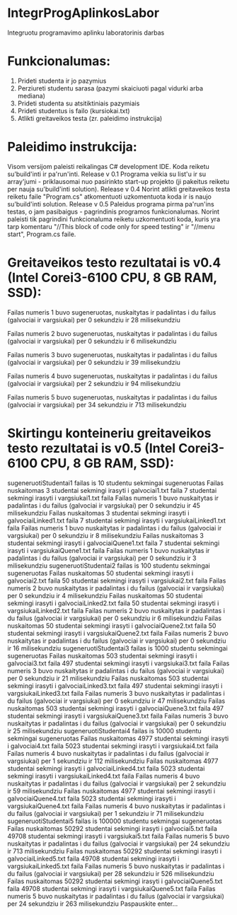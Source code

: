 # IntegrProgAplinkosLabor
Integruotu programavimo aplinku laboratorinis darbas

# Funkcionalumas:
1. Prideti studenta ir jo pazymius
2. Perziureti studentu sarasa (pazymi skaiciuoti pagal vidurki arba mediana)
3. Prideti studenta su atsitiktiniais pazymiais
4. Prideti studentus is failo (kursiokai.txt)
5. Atlikti greitaveikos testa (zr. paleidimo instrukcija)

# Paleidimo instrukcija:
Visom versijom paleisti reikalingas C# development IDE. Koda reiketu su'build'inti ir pa'run'inti.
Release v 0.1 Programa veikia su list'u ir su array'jumi - priklausomai nuo pasirinkto start-up projekto (ji pakeitus reiketu per nauja su'build'inti solution).
Release v 0.4 Norint atlikti greitaveikos testa reiketu faile "Program.cs" atkomentuoti uzkomentuota koda ir is naujo su'build'inti solution.
Release v 0.5 Paleidus programa pirma pa'run'ins testas, o jam pasibaigus - pagrindinis programos funkcionalumas. Norint paleisti tik pagrindini funkcionaluma reiketu uzkomentuoti koda, kuris yra tarp komentaru "//This block of code only for speed testing" ir "//menu start", Program.cs faile.

# Greitaveikos testo rezultatai is v0.4 (Intel Corei3-6100 CPU, 8 GB RAM, SSD):
Failas numeris 1 buvo sugeneruotas, nuskaitytas ir padalintas i du failus (galvociai ir vargsiukai) per 0 sekundziu ir 28 milisekundziu

Failas numeris 2 buvo sugeneruotas, nuskaitytas ir padalintas i du failus (galvociai ir vargsiukai) per 0 sekundziu ir 6 milisekundziu

Failas numeris 3 buvo sugeneruotas, nuskaitytas ir padalintas i du failus (galvociai ir vargsiukai) per 0 sekundziu ir 39 milisekundziu

Failas numeris 4 buvo sugeneruotas, nuskaitytas ir padalintas i du failus (galvociai ir vargsiukai) per 2 sekundziu ir 94 milisekundziu

Failas numeris 5 buvo sugeneruotas, nuskaitytas ir padalintas i du failus (galvociai ir vargsiukai) per 34 sekundziu ir 713 milisekundziu

# Skirtingu konteineriu greitaveikos testo rezultatai is v0.5 (Intel Corei3-6100 CPU, 8 GB RAM, SSD):
sugeneruotiStudentai1 failas is 10 studentu sekmingai sugeneruotas
Failas nuskaitomas
3 studentai sekmingi irasyti i galvociai1.txt faila
7 studentai sekmingi irasyti i vargsiukai1.txt faila
Failas numeris 1 buvo nuskaitytas ir padalintas i du failus (galvociai ir vargsiukai) per 0 sekundziu ir 45 milisekundziu
Failas nuskaitomas
3 studentai sekmingi irasyti i galvociaiLinked1.txt faila
7 studentai sekmingi irasyti i vargsiukaiLinked1.txt faila
Failas numeris 1 buvo nuskaitytas ir padalintas i du failus (galvociai ir vargsiukai) per 0 sekundziu ir 8 milisekundziu
Failas nuskaitomas
3 studentai sekmingi irasyti i galvociaiQuene1.txt faila
7 studentai sekmingi irasyti i vargsiukaiQuene1.txt faila
Failas numeris 1 buvo nuskaitytas ir padalintas i du failus (galvociai ir vargsiukai) per 0 sekundziu ir 3 milisekundziu
sugeneruotiStudentai2 failas is 100 studentu sekmingai sugeneruotas
Failas nuskaitomas
50 studentai sekmingi irasyti i galvociai2.txt faila
50 studentai sekmingi irasyti i vargsiukai2.txt faila
Failas numeris 2 buvo nuskaitytas ir padalintas i du failus (galvociai ir vargsiukai) per 0 sekundziu ir 4 milisekundziu
Failas nuskaitomas
50 studentai sekmingi irasyti i galvociaiLinked2.txt faila
50 studentai sekmingi irasyti i vargsiukaiLinked2.txt faila
Failas numeris 2 buvo nuskaitytas ir padalintas i du failus (galvociai ir vargsiukai) per 0 sekundziu ir 6 milisekundziu
Failas nuskaitomas
50 studentai sekmingi irasyti i galvociaiQuene2.txt faila
50 studentai sekmingi irasyti i vargsiukaiQuene2.txt faila
Failas numeris 2 buvo nuskaitytas ir padalintas i du failus (galvociai ir vargsiukai) per 0 sekundziu ir 16 milisekundziu
sugeneruotiStudentai3 failas is 1000 studentu sekmingai sugeneruotas
Failas nuskaitomas
503 studentai sekmingi irasyti i galvociai3.txt faila
497 studentai sekmingi irasyti i vargsiukai3.txt faila
Failas numeris 3 buvo nuskaitytas ir padalintas i du failus (galvociai ir vargsiukai) per 0 sekundziu ir 21 milisekundziu
Failas nuskaitomas
503 studentai sekmingi irasyti i galvociaiLinked3.txt faila
497 studentai sekmingi irasyti i vargsiukaiLinked3.txt faila
Failas numeris 3 buvo nuskaitytas ir padalintas i du failus (galvociai ir vargsiukai) per 0 sekundziu ir 47 milisekundziu
Failas nuskaitomas
503 studentai sekmingi irasyti i galvociaiQuene3.txt faila
497 studentai sekmingi irasyti i vargsiukaiQuene3.txt faila
Failas numeris 3 buvo nuskaitytas ir padalintas i du failus (galvociai ir vargsiukai) per 0 sekundziu ir 25 milisekundziu
sugeneruotiStudentai4 failas is 10000 studentu sekmingai sugeneruotas
Failas nuskaitomas
4977 studentai sekmingi irasyti i galvociai4.txt faila
5023 studentai sekmingi irasyti i vargsiukai4.txt faila
Failas numeris 4 buvo nuskaitytas ir padalintas i du failus (galvociai ir vargsiukai) per 1 sekundziu ir 112 milisekundziu
Failas nuskaitomas
4977 studentai sekmingi irasyti i galvociaiLinked4.txt faila
5023 studentai sekmingi irasyti i vargsiukaiLinked4.txt faila
Failas numeris 4 buvo nuskaitytas ir padalintas i du failus (galvociai ir vargsiukai) per 2 sekundziu ir 59 milisekundziu
Failas nuskaitomas
4977 studentai sekmingi irasyti i galvociaiQuene4.txt faila
5023 studentai sekmingi irasyti i vargsiukaiQuene4.txt faila
Failas numeris 4 buvo nuskaitytas ir padalintas i du failus (galvociai ir vargsiukai) per 1 sekundziu ir 71 milisekundziu
sugeneruotiStudentai5 failas is 100000 studentu sekmingai sugeneruotas
Failas nuskaitomas
50292 studentai sekmingi irasyti i galvociai5.txt faila
49708 studentai sekmingi irasyti i vargsiukai5.txt faila
Failas numeris 5 buvo nuskaitytas ir padalintas i du failus (galvociai ir vargsiukai) per 24 sekundziu ir 713 milisekundziu
Failas nuskaitomas
50292 studentai sekmingi irasyti i galvociaiLinked5.txt faila
49708 studentai sekmingi irasyti i vargsiukaiLinked5.txt faila
Failas numeris 5 buvo nuskaitytas ir padalintas i du failus (galvociai ir vargsiukai) per 28 sekundziu ir 526 milisekundziu
Failas nuskaitomas
50292 studentai sekmingi irasyti i galvociaiQuene5.txt faila
49708 studentai sekmingi irasyti i vargsiukaiQuene5.txt faila
Failas numeris 5 buvo nuskaitytas ir padalintas i du failus (galvociai ir vargsiukai) per 24 sekundziu ir 263 milisekundziu
Paspauskite enter...


